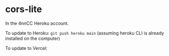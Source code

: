 # cors-lite

In the 4nnCC Heroku account. 

To update to Heroku: `git push heroku main` (assuming heroku CLI is already installed on the computer)

To update to Vercel: 